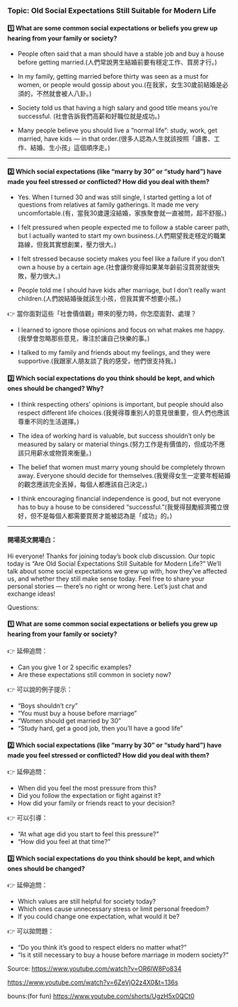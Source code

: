 

### Topic: Old Social Expectations Still Suitable for Modern Life


#### 1️⃣ What are some common social expectations or beliefs you grew up hearing from your family or society?

  - People often said that a man should have a stable job and buy a house before getting married.(人們常說男生結婚前要有穩定工作、買房才行。)

  - In my family, getting married before thirty was seen as a must for women, or people would gossip about you.(在我家，女生30歲前結婚是必須的，不然就會被人八卦。)

  - Society told us that having a high salary and good title means you’re successful.
      (社會告訴我們高薪和好職位就是成功。)

  - Many people believe you should live a “normal life”: study, work, get married, have kids — in that order.(很多人認為人生就該按照「讀書、工作、結婚、生小孩」這個順序走。)

---

#### 2️⃣ Which social expectations (like “marry by 30” or “study hard”) have made you feel stressed or conflicted? How did you deal with them?


   - Yes. When I turned 30 and was still single, I started getting a lot of questions from relatives at family gatherings. It made me very uncomfortable.(有，當我30歲還沒結婚，家族聚會就一直被問，超不舒服。)

   - I felt pressured when people expected me to follow a stable career path, but I actually wanted to start my own business.(人們期望我走穩定的職業路線，但我其實想創業，壓力很大。)

   - I felt stressed because society makes you feel like a failure if you don’t own a house by a certain age.(社會讓你覺得如果某年齡前沒買房就很失敗，壓力很大。)

   - People told me I should have kids after marriage, but I don’t really want children.(人們說結婚後就該生小孩，但我其實不想要小孩。)

👉 當你面對這些「社會價值觀」帶來的壓力時，你怎麼面對、處理？

   - I learned to ignore those opinions and focus on what makes me happy.(我學會忽略那些意見，專注於讓自己快樂的事。)

   - I talked to my family and friends about my feelings, and they were supportive.(我跟家人朋友談了我的感受，他們很支持我。)

#### 3️⃣ Which social expectations do you think should be kept, and which ones should be changed? Why?

   - I think respecting others’ opinions is important, but people should also respect different life choices.(我覺得尊重別人的意見很重要，但人們也應該尊重不同的生活選擇。)

   - The idea of working hard is valuable, but success shouldn’t only be measured by salary or material things.(努力工作是有價值的，但成功不應該只用薪水或物質來衡量。) 

   - The belief that women must marry young should be completely thrown away. Everyone should decide for themselves.(我覺得女生一定要年輕結婚的觀念應該完全丟掉，每個人都應該自己決定。)

   - I think encouraging financial independence is good, but not everyone has to buy a house to be considered “successful.”(我覺得鼓勵經濟獨立很好，但不是每個人都需要買房才能被認為是「成功」的。)

-------------------------------------------------------------------------------------------

#### 開場英文開場白：
Hi everyone! Thanks for joining today’s book club discussion.
Our topic today is “Are Old Social Expectations Still Suitable for Modern Life?”
We’ll talk about some social expectations we grew up with, how they’ve affected us, and whether they still make sense today.
Feel free to share your personal stories — there’s no right or wrong here. Let’s just chat and exchange ideas!

Questions:
#### 1️⃣ What are some common social expectations or beliefs you grew up hearing from your family or society?

👉 延伸追問：
- Can you give 1 or 2 specific examples?
- Are these expectations still common in society now?

👉 可以說的例子提示：
- “Boys shouldn’t cry”
- “You must buy a house before marriage”
- “Women should get married by 30”
- “Study hard, get a good job, then you’ll have a good life”

#### 2️⃣ Which social expectations (like “marry by 30” or “study hard”) have made you feel stressed or conflicted? How did you deal with them?

👉 延伸追問：
- When did you feel the most pressure from this?
- Did you follow the expectation or fight against it?
- How did your family or friends react to your decision?

👉 可以引導：
- “At what age did you start to feel this pressure?”
- “How did you feel at that time?”

#### 3️⃣ Which social expectations do you think should be kept, and which ones should be changed?

👉 延伸追問：
- Which values are still helpful for society today?
- Which ones cause unnecessary stress or limit personal freedom?
- If you could change one expectation, what would it be?

👉 可以拋問題：
- “Do you think it’s good to respect elders no matter what?”
- “Is it still necessary to buy a house before marriage in modern society?”

Source:
https://www.youtube.com/watch?v=OR6lW8Po834

https://www.youtube.com/watch?v=6ZeVjO2z4X0&t=136s



bouns:(for fun)
https://www.youtube.com/shorts/UgzH5x0QCt0






